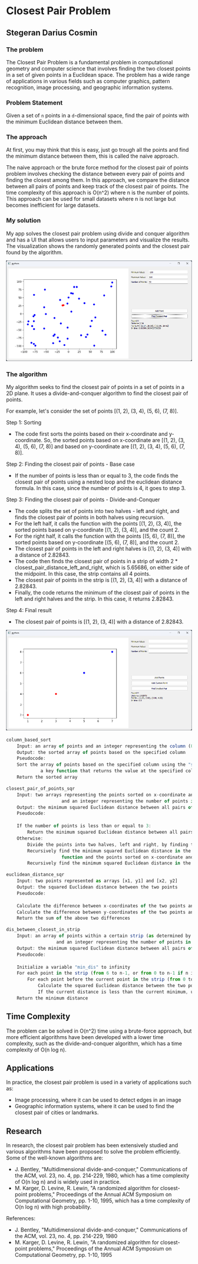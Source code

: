 # Closest Pair Problem

## Stegeran Darius Cosmin

### The problem

The Closest Pair Problem is a fundamental problem in computational geometry and computer science that involves finding the two closest points in a set of given points in a Euclidean space. The problem has a wide range of applications in various fields such as computer graphics, pattern recognition, image processing, and geographic information systems.

### Problem Statement

Given a set of `n` points in a `d`-dimensional space, find the pair of points with the minimum Euclidean distance between them.

### The approach

At first, you may think that this is easy, just go trough all the points and find the minimum distance between them, this is called the naive approach.

The naive approach or the brute force method for the closest pair of points problem involves checking the distance between every pair of points and finding the closest among them. In this approach, we compare the distance between all pairs of points and keep track of the closest pair of points. The time complexity of this approach is O(n^2) where n is the number of points. This approach can be used for small datasets where n is not large but becomes inefficient for large datasets.

### My solution

My app solves the closest pair problem using divide and conquer algorithm and has a UI that allows users to input parameters and visualize the results. The visualization shows the randomly generated points and the closest pair found by the algorithm.

![Untitled](Closest%20Pair%20Problem%2062ba5d12bab84cf29a118a2e0c00ef7a/Untitled.png)

### The algorithm

My algorithm seeks to find the closest pair of points in a set of points in a 2D plane. It uses a divide-and-conquer algorithm to find the closest pair of points.

For example, let's consider the set of points [(1, 2), (3, 4), (5, 6), (7, 8)].

Step 1: Sorting

- The code first sorts the points based on their x-coordinate and y-coordinate. So, the sorted points based on x-coordinate are [(1, 2), (3, 4), (5, 6), (7, 8)] and based on y-coordinate are [(1, 2), (3, 4), (5, 6), (7, 8)].

Step 2: Finding the closest pair of points - Base case

- If the number of points is less than or equal to 3, the code finds the closest pair of points using a nested loop and the euclidean distance formula. In this case, since the number of points is 4, it goes to step 3.

Step 3: Finding the closest pair of points - Divide-and-Conquer

- The code splits the set of points into two halves - left and right, and finds the closest pair of points in both halves using recursion.
- For the left half, it calls the function with the points [(1, 2), (3, 4)], the sorted points based on y-coordinate [(1, 2), (3, 4)], and the count 2.
- For the right half, it calls the function with the points [(5, 6), (7, 8)], the sorted points based on y-coordinate [(5, 6), (7, 8)], and the count 2.
- The closest pair of points in the left and right halves is [(1, 2), (3, 4)] with a distance of 2.82843.
- The code then finds the closest pair of points in a strip of width 2 * closest_pair_distance_left_and_right, which is 5.65686, on either side of the midpoint. In this case, the strip contains all 4 points.
- The closest pair of points in the strip is [(1, 2), (3, 4)] with a distance of 2.82843.
- Finally, the code returns the minimum of the closest pair of points in the left and right halves and the strip. In this case, it returns 2.82843.

Step 4: Final result

- The closest pair of points is [(1, 2), (3, 4)] with a distance of 2.82843.

![Untitled](Closest%20Pair%20Problem%2062ba5d12bab84cf29a118a2e0c00ef7a/Untitled%201.png)

```jsx
column_based_sort
    Input: an array of points and an integer representing the column (0 for x-coordinate, 1 for y-coordinate) to sort by
    Output: the sorted array of points based on the specified column
    Pseudocode:
    Sort the array of points based on the specified column using the "sorted" function with
			 a key function that returns the value at the specified column for each point
    Return the sorted array
```

```jsx
closest_pair_of_points_sqr
    Input: two arrays representing the points sorted on x-coordinate and y-coordinate respectively,
					 and an integer representing the number of points in the arrays
    Output: the minimum squared Euclidean distance between all pairs of points
    Pseudocode:

    If the number of points is less than or equal to 3:
        Return the minimum squared Euclidean distance between all pairs of points using the dis_between_closest_pair function
    Otherwise:
        Divide the points into two halves, left and right, by finding the middle point using integer division by 2
        Recursively find the minimum squared Euclidean distance in the left half using the closest_pair_of_points_sqr
					 function and the points sorted on x-coordinate and y-coordinate
        Recursively find the minimum squared Euclidean distance in the right half using the closest_pair_of_points_sqr
```

```jsx
euclidean_distance_sqr
    Input: two points represented as arrays [x1, y1] and [x2, y2]
    Output: the squared Euclidean distance between the two points
    Pseudocode:

    Calculate the difference between x-coordinates of the two points and square it
    Calculate the difference between y-coordinates of the two points and square it
    Return the sum of the above two differences
```

```jsx
dis_between_closest_in_strip
    Input: an array of points within a certain strip (as determined by the main function) 
				   and an integer representing the number of points in the strip
    Output: the minimum squared Euclidean distance between all pairs of points in the strip
    Pseudocode:

    Initialize a variable "min_dis" to infinity
    For each point in the strip (from 6 to n-1, or from 0 to n-1 if n is less than 6):
        For each point before the current point in the strip (from 0 to i-6 or 0 to i-1 if i is less than 6):
            Calculate the squared Euclidean distance between the two points using the euclidean_distance_sqr function
            If the current distance is less than the current minimum, update the minimum distance
    Return the minimum distance
```

## Time Complexity

The problem can be solved in O(n^2) time using a brute-force approach, but more efficient algorithms have been developed with a lower time complexity, such as the divide-and-conquer algorithm, which has a time complexity of O(n log n).

## Applications

In practice, the closest pair problem is used in a variety of applications such as:

- Image processing, where it can be used to detect edges in an image
- Geographic information systems, where it can be used to find the closest pair of cities or landmarks.

## Research

In research, the closest pair problem has been extensively studied and various algorithms have been proposed to solve the problem efficiently. Some of the well-known algorithms are:

- J. Bentley, "Multidimensional divide-and-conquer," Communications of the ACM, vol. 23, no. 4, pp. 214-229, 1980, which has a time complexity of O(n log n) and is widely used in practice.
- M. Karger, D. Levine, R. Lewin, "A randomized algorithm for closest-point problems," Proceedings of the Annual ACM Symposium on Computational Geometry, pp. 1-10, 1995, which has a time complexity of O(n log n) with high probability.

References:

- J. Bentley, "Multidimensional divide-and-conquer," Communications of the ACM, vol. 23, no. 4, pp. 214-229, 1980
- M. Karger, D. Levine, R. Lewin, "A randomized algorithm for closest-point problems," Proceedings of the Annual ACM Symposium on Computational Geometry, pp. 1-10, 1995
